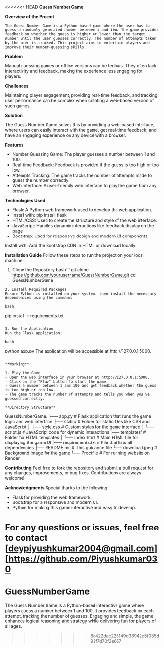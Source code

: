 <<<<<<< HEAD
**Guess Number Game**

**Overview of the Project**
```
The Guess Number Game is a Python-based game where the user has to guess a randomly generated number between 1 and 100. The game provides feedback on whether the guess is higher or lower than the target number until the user guesses correctly. The number of attempts taken by the user is tracked. This project aims to entertain players and improve their number-guessing skills.

```

**Problem**

Manual guessing games or offline versions can be tedious. They often lack interactivity and feedback, making the experience less engaging for players.

**Challenges**

Maintaining player engagement, providing real-time feedback, and tracking user performance can be complex when creating a web-based version of such games.

**Solution**

The Guess Number Game solves this by providing a web-based interface, where users can easily interact with the game, get real-time feedback, and have an engaging experience on any device with a browser.

**Features**

- Number Guessing Game: The player guesses a number between 1 and 100.
- Real-time Feedback: Feedback is provided if the guess is too high or too low.
- Attempts Tracking: The game tracks the number of attempts made to guess the number correctly.
- Web Interface: A user-friendly web interface to play the game from any browser.

**Technologies Used**

- Flask: A Python web framework used to develop the web application.
- Install with: pip install flask
- HTML/CSS: Used to create the structure and style of the web interface.
- JavaScript: Handles dynamic interactions like feedback display on the page.
- Bootstrap: Used for responsive design and modern UI components.

Install with: Add the Bootstrap CDN in HTML or download locally.

**Installation Guide**
Follow these steps to run the project on your local machine:

1.  Clone the Repository
bash```
git clone https://github.com/yourusername/GuessNumberGame.git
cd GuessNumberGame
```
2. Install Required Packages
Ensure Python is installed on your system, then install the necessary dependencies using the command:

bash
```
pip install -r requirements.txt
```

3. Run the Application
Run the Flask application:

bash
```
python app.py
The application will be accessible at http://127.0.0.1:5000.
```

**Working**

1. Play the Game
- Open the web interface in your browser at http://127.0.0.1:5000.
- Click on the "Play" button to start the game.
- Guess a number between 1 and 100 and get feedback whether the guess is too high or too low.
- The game tracks the number of attempts and tells you when you've guessed correctly.

**Directory Structure**
```
GuessNumberGame/
├── app.py                         # Flask application that runs the game logic and web interface
├── static/                         # Folder for static files like CSS and JavaScript
│   ├── style.css                  # Custom styles for the game interface
│   └── script.js                  # JavaScript code for dynamic interactions
├── templates/                      # Folder for HTML templates
│   └── index.html                 # Main HTML file for displaying the game UI
├── requirements.txt               # File that lists all dependencies
├── README.md                      # This guidance file
└── download.jpeg                  # Background image for the game
└── Proctfile                      # For running website on Render

**Contributing**
Feel free to fork the repository and submit a pull request for any changes, improvements, or bug fixes. Contributions are always welcome!

**Acknowledgments**
Special thanks to the following:

- Flask for providing the web framework.
- Bootstrap for a responsive and modern UI.
- Python for making this game interactive and easy to develop.

**For any questions or issues, feel free to contact [deypiyushkumar2004@gmail.com] [https://github.com/Piyushkumar030**
=======
# GuessNumberGame
 The Guess Number Game is a Python-based interactive game where players guess a number between 1 and 100. It provides feedback on each attempt, tracking the number of guesses. Engaging and simple, the game enhances logical reasoning and strategy while delivering fun for players of all ages.
>>>>>>> 8c422dac228149d38942e5f035d93f7d70f2e657
